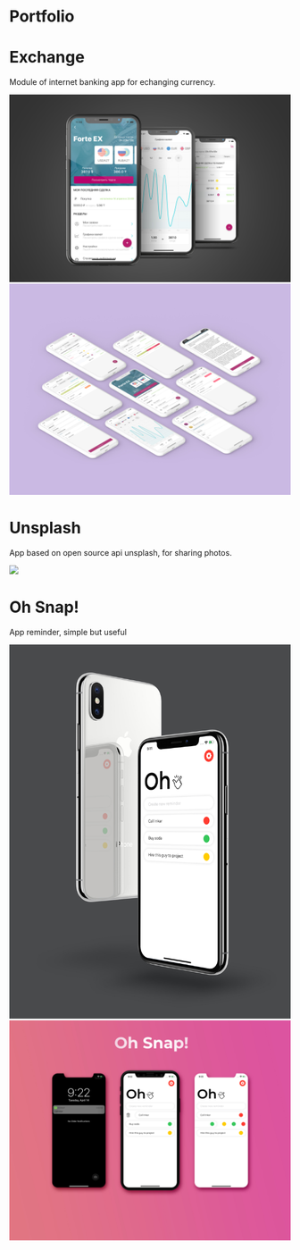 # Portfolio

# Exchange
Module of internet banking app for echanging currency.

![](imgs/forte.jpg)
![](imgs/EXfull.jpg)

# Unsplash
App based on open source api unsplash, for sharing photos.

![](imgs/unsplash2.jpg)

# Oh Snap!
App reminder, simple but useful

![](imgs/ohsnap2.jpg)
![](imgs/ohsnap3.jpg)
